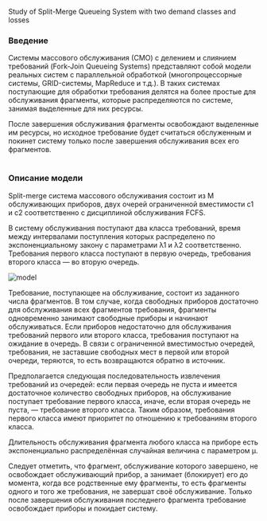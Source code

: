 Study of Split-Merge Queueing System with two demand classes and losses 


### Введение
Системы массового обслуживания (СМО) с 
делением и слиянием требований (Fork-Join Queueing Systems) 
представляют собой модели реальных систем с параллельной обработкой
(многопроцессорные системы, GRID-системы, MapReduce и т.д.). 
В таких системах поступающие для обработки требования делятся на более 
простые для обслуживания фрагменты, которые распределяются по системе, 
занимая выделенные для них ресурсы. 

После завершения обслуживания фрагменты 
освобождают выделенные им ресурсы, но исходное требование будет считаться 
обслуженным и покинет систему только после завершения обслуживания всех 
его фрагментов.

# 

### Описание модели
Split-merge система массового обслуживания состоит из M обслуживающих
приборов, двух очерей ограниченной вместимости c1 и c2 
соответственно с дисциплиной обслуживания FCFS. 

В систему обслуживания поступают два класса требований, 
время между интервалами поступления которых распределено по 
экспоненциальному закону с параметрами &#955;1 и &#955;2 соответственно. 
Требования первого класса поступают в первую очередь, 
требования второго класса — во вторую очередь.

![model](https://github.com/ViktoriaGurkova/Split-Merge-Queueing-System/raw/master/img/model.png)

Требование, поступающее на обслуживание, состоит из заданного 
числа фрагментов. В том случае, когда свободных приборов достаточно 
для обслуживания всех фрагментов требования, фрагменты 
одновременно занимают свободные приборы и начинают 
обслуживаться. Если приборов недостаточно для обслуживания 
требований первого или второго класса, требования поступают 
на ожидание в очередь. В связи с ограниченной вместимостью 
очередей, требования, не заставшие свободных мест в первой 
или второй очереди, теряются, то есть возвращаются обратно 
в источник. 

Предполагается следующая последовательность извлечения требований 
из очередей: если первая очередь не пуста и имеется достаточное 
количество свободных приборов, на обслуживание поступает 
требование первого класса, иначе, если вторая очередь не пуста, — 
требование второго класса. Таким образом, требования первого 
класса имеют приоритет по отношению к требованиям второго класса.

Длительность обслуживания фрагмента любого класса на приборе есть 
экспоненциально распределённая случайная величина с параметром 	&#956;.

Следует отметить, что фрагмент, обслуживание которого завершено, 
не освобождает обслуживающий прибор, а занимает (блокирует) его 
до момента, когда все родственные ему фрагменты, то есть фрагменты
одного и того же требования, не завершат своё обслуживание. 
Только после завершения обслуживания последнего фрагмента 
требование освобождает приборы и покидает систему.